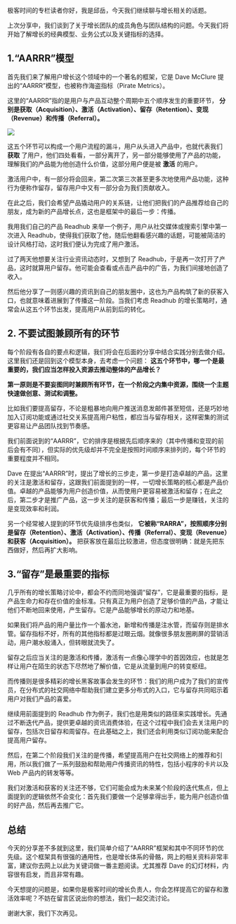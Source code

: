 极客时间的专栏读者你好，我是邱岳，今天我们继续聊与增长相关的话题。

上次分享中，我们谈到了关于增长团队的成员角色与团队结构的问题。今天我们将开始了解增长的经典模型、业务公式以及关键指标的选择。

## 1.“AARRR”模型

首先我们来了解用户增长这个领域中的一个著名的框架，它是 Dave McClure 提出的“AARRR”模型，也被称作海盗指标（Pirate Metrics）。

这里的“AARRR”指的是用户与产品互动整个周期中五个顺序发生的重要环节， **分别是获取（Acquisition）、激活（Activation）、留存（Retention）、变现（Revenue）和传播（Referral）。**

![](https://static001.geekbang.org/resource/image/84/75/84a2256a760cf9e2abdeb493b3f65f75.jpg?wh=1142*640)

这五个环节可以构成一个用户流程的漏斗，用户从头进入产品中，也就代表我们 **获取** 了用户，他们四处看看，一部分离开了，另一部分能够使用了产品的功能，理解我们的产品能为他创造什么价值，这部分用户便是被 **激活** 的用户。

激活用户中，有一部分将会回来，第二次第三次甚至更多次地使用产品功能，这种行为便称作留存，留存用户中又有一部分会为我们贡献收入。

在此之后，我们会希望产品撬动用户的关系链，让他们把我们的产品推荐给自己的朋友，成为新的产品增长点，这也是框架中的最后一步：传播。

我用我们自己的产品 Readhub 来举一个例子，用户从社交媒体或搜索引擎中第一次进入 Readhub，使得我们获取了他，随后他翻看感兴趣的话题，可能被简洁的设计风格打动，这时我们便认为完成了用户激活。

过了两天他想要关注行业资讯动态时，又想到了 Readhub，于是再一次打开了产品，这时就算用户留存。他可能会查看或点击产品中的广告，为我们间接地创造了收入。

然后他分享了一则感兴趣的资讯到自己的朋友圈中，这也为产品构筑了新的获客入口，也就意味着进展到了传播这一阶段。当我们考虑 Readhub 的增长策略时，通常会从这五个环节出发，提高用户从前到后的转化。

## 2\. 不要试图兼顾所有的环节

每个阶段有各自的要点和逻辑，我们将会在后面的分享中结合实践分别去做介绍。这里我们还是回到这个模型本身，去考虑一个问题： **这五个环节中，哪一个是最重要的，我们应当怎样投入资源去推动整体的产品增长？**

**第一原则是不要妄图同时兼顾所有环节，在一个阶段之内集中资源，围绕一个主题快速做创意、测试和调整。**

比如我们要提高留存，不论是粗暴地向用户推送消息发邮件甚至短信，还是巧妙地加入订阅功能或通过社交关系提高用户粘性，都应当与留存相关，这样密集的测试更容易让产品团队找到节奏感。

我们前面说到的“AARRR”，它的排序是根据先后顺序来的（其中传播和变现的前后会有不同），但实际的优先级却并不完全是按照时间顺序来排列的，每个环节的重要程度并不相同。

Dave 在提出“AARRR”时，提出了增长的三步走，第一步是打造卓越的产品，这里的关注是激活和留存，这跟我们前面提到的一样，一切增长策略的核心都是产品价值。卓越的产品能够为用户创造价值，从而使用户更容易被激活和留存；在此之后，第二步才是推广产品，这一步关注的是获客和传播；最后一步是赚钱，关注的是变现效率和利润。

另一个经常被人提到的环节优先级排序也类似， **它被称“RARRA”，按照顺序分别是留存（Retention）、激活（Activation）、传播（Referral）、变现（Revenue）和获客（Acquisition）。** 把获客放在最后比较激进，但态度很明确：就是先把东西做好，然后再扩大影响。

## 3.“留存”是最重要的指标

几乎所有的增长策略讨论中，都会不约而同地强调“留存”，它是最重要的指标，是产品生命力和存在价值的金标准。只有真正为用户创造了足够价值的产品，才能让他们不断地回来使用，产生留存。它是产品能够增长的原动力和地基。

如果我们将产品的用户量比作一个蓄水池，新增和传播是注水管，而留存则是排水管。留存指标不好，所有的其他指标都是过眼云烟。就像很多朋友圈刷屏的营销活动，用户潮水般涌入，但转眼就流失了。

留存之后应当关注的是激活和传播，激活有一点像心理学中的首因效应，也就是怎样让用户在陌生的状态下尽然地了解价值，它是从流量到用户的转变枢纽。

而传播则是很多精彩的增长黑客故事会发生的环节：我们的用户成为了我们的宣传员，在分布式的社交网络中帮助我们建立更多分布式的入口，它与留存共同昭示着用户对我们产品的喜爱。

继续用前面提到的 Readhub 作为例子，我们也是用类似的路径来实践增长。先通过不断迭代产品，提供更卓越的资讯消费体验，在这个过程中我们会去关注用户的留存，包括次日留存和周留存。在此基础之上，我们还会利用类似订阅功能来配合提高用户留存。

然后，在第二个阶段我们关注的是传播，希望提高用户在社交网络上的推荐和引用，所以我们做了一系列鼓励和帮助用户传播资讯的特性，包括小程序的卡片以及 Web 产品内的转发等等。

我们对激活和获客的关注还不够，它们可能会成为未来某个阶段的迭代焦点，但上面提到的逻辑依然不会变化：首先我们要做一个足够拿得出手，能为用户创造价值的好产品，然后再去推广它。

## 总结

今天的分享差不多就到这里，我们简单介绍了“AARRR”框架和其中不同环节的优先级。这个框架具有很强的通用性，也是增长体系的骨骼，网上的相关资料非常丰富，建议你去网上以此为关键词做一番主题阅读。尤其推荐 Dave 的幻灯材料，内容很有启发，而且非常有趣。

今天想提的问题是，如果你是极客时间的增长负责人，你会怎样提高它的留存和激活效率呢？不妨在留言区说出你的想法，我们一起交流讨论。

谢谢大家，我们下次再见。